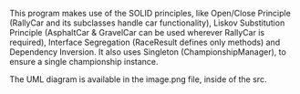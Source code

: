 This program makes use of the SOLID principles, like Open/Close Principle (RallyCar and its subclasses handle car  functionality), Liskov Substitution Principle (AsphaltCar & GravelCar can be used wherever RallyCar is required), Interface Segregation (RaceResult defines only methods) and Dependency Inversion. It also uses Singleton (ChampionshipManager), to ensure a single championship instance.

The UML diagram is available in the image.png file, inside of the src.

